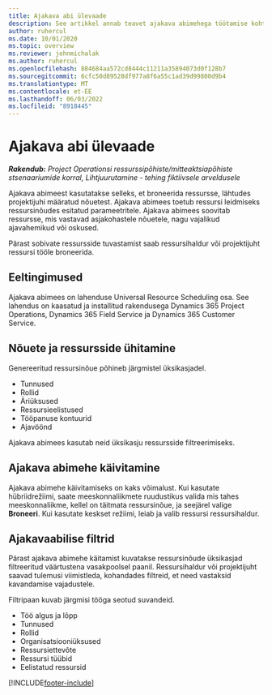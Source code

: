 ```yaml
---
title: Ajakava abi ülevaade
description: See artikkel annab teavet ajakava abimehega töötamise kohta ressursside broneerimisel.
author: ruhercul
ms.date: 10/01/2020
ms.topic: overview
ms.reviewer: johnmichalak
ms.author: ruhercul
ms.openlocfilehash: 884684aa572cd8444c11211a35894073d0f128b7
ms.sourcegitcommit: 6cfc50d89528df977a8f6a55c1ad39d99800d9b4
ms.translationtype: MT
ms.contentlocale: et-EE
ms.lasthandoff: 06/03/2022
ms.locfileid: "8918445"
---
```

# <a name="schedule-assistant-overview"></a>Ajakava abi ülevaade

_**Rakendub:** Project Operationsi ressurssipõhiste/mitteaktsiapõhiste stsenaariumide korral,  Lihtjuurutamine - tehing fiktiivsele arveldusele_

Ajakava abimeest kasutatakse selleks, et broneerida ressursse, lähtudes projektijuhi määratud nõuetest. Ajakava abimees toetub ressursi leidmiseks ressursinõudes esitatud parameetritele. Ajakava abimees soovitab ressursse, mis vastavad asjakohastele nõuetele, nagu vajalikud ajavahemikud või oskused.

Pärast sobivate ressursside tuvastamist saab ressursihaldur või projektijuht ressursi tööle broneerida.

## <a name="prerequisites"></a>Eeltingimused

Ajakava abimees on lahenduse Universal Resource Scheduling osa. See lahendus on kaasatud ja installitud rakendusega Dynamics 365 Project Operations, Dynamics 365 Field Service ja Dynamics 365 Customer Service.

## <a name="matching-requirements-and-resources"></a>Nõuete ja ressursside ühitamine

Genereeritud ressursinõue põhineb järgmistel üksikasjadel.

-   Tunnused
-   Rollid
-   Äriüksused
-   Ressursieelistused
-   Tööpanuse kontuurid
-   Ajavöönd

Ajakava abimees kasutab neid üksikasju ressursside filtreerimiseks.

## <a name="launch-the-schedule-assistant"></a>Ajakava abimehe käivitamine

Ajakava abimehe käivitamiseks on kaks võimalust. Kui kasutate hübriidrežiimi, saate meeskonnaliikmete ruudustikus valida mis tahes meeskonnaliikme, kellel on täitmata ressursinõue, ja seejärel valige **Broneeri**. Kui kasutate keskset režiimi, leiab ja valib ressursi ressursihaldur.

## <a name="schedule-assistant-filters"></a>Ajakavaabilise filtrid

Pärast ajakava abimehe käitamist kuvatakse ressursinõude üksikasjad filtreeritud väärtustena vasakpoolsel paanil. Ressursihaldur või projektijuht saavad tulemusi viimistleda, kohandades filtreid, et need vastaksid kavandamise vajadustele.

Filtripaan kuvab järgmisi tööga seotud suvandeid.

-   Töö algus ja lõpp
-   Tunnused
-   Rollid
-   Organisatsiooniüksused
-   Ressursiettevõte
-   Ressursi tüübid
-   Eelistatud ressursid


[!INCLUDE[footer-include](../includes/footer-banner.md)]